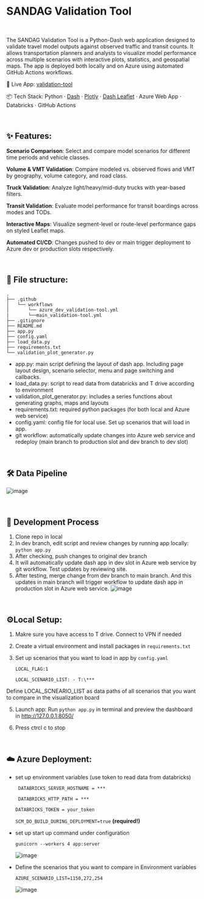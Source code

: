 # SANDAG Validation Tool

<br>

The SANDAG Validation Tool is a Python-Dash web application designed to validate travel model outputs against observed traffic and transit counts. It allows transportation planners and analysts to visualize model performance across multiple scenarios with interactive plots, statistics, and geospatial maps. The app is deployed both locally and on Azure using automated GitHub Actions workflows.

🔗 Live App: [validation-tool](https://validation-tool-hzhfg6cmgggndbh5.westus-01.azurewebsites.net/)

📦 Tech Stack: Python · [Dash](https://dash.plotly.com/) · [Plotly](https://plotly.com/) · [Dash Leaflet](https://www.dash-leaflet.com/) · Azure Web App · Databricks · GitHub Actions

<br>
  
## ✨ Features:

**Scenario Comparison**: Select and compare model scenarios for different time periods and vehicle classes.

**Volume & VMT Validation**: Compare modeled vs. observed flows and VMT by geography, volume category, and road class.

**Truck Validation**: Analyze light/heavy/mid-duty trucks with year-based filters.

**Transit Validation**: Evaluate model performance for transit boardings across modes and TODs.

**Interactive Maps**: Visualize segment-level or route-level performance gaps on styled Leaflet maps.

**Automated CI/CD**: Changes pushed to dev or main trigger deployment to Azure dev or production slots respectively.

<br>

## 📁 File structure:
```
.
├── .github
│   └── workflows
│       └── azure_dev_validation-tool.yml
|       └──main_validation-tool.yml
├── .gitignore
├── README.md
├── app.py
├── config.yaml
├── load_data.py
├── requirements.txt
└── validation_plot_generator.py
```

- app.py: main script defining the layout of dash app. Including page layout design, scenario selector, menu and page switching and callbacks.
- load_data.py: script to read data from databricks and T drive according to environment
- validation_plot_generator.py: includes a series functions about generating graphs, maps and layouts
- requirements.txt: required python packages (for both local and Azure web service)
- config.yaml: config file for local use. Set up scenarios that will load in app.
- git workflow: automatically update changes into Azure web service and redeploy (main branch to production slot and dev branch to dev slot)

<br>

## 🛠️ Data Pipeline

![image](https://github.com/user-attachments/assets/25da37da-33a4-448d-ac24-2248eb8ca4ae)

<br>

## 🔁 Development Process

1. Clone repo in local
2. In dev branch, edit script and review changes by running app locally:
   ` python app.py `
4. After checking, push changes to original dev branch
5. It will automatically update dash app in dev slot in Azure web service by git workflow. Test updates by reviewing site.
6. After testing, merge change from dev branch to main branch. And this updates in main branch will trigger workflow to update dash app in production slot in Azure web service.
![image](https://github.com/user-attachments/assets/961f1746-3cb0-4f21-8990-4b6d7be91184)

<br>

## ⚙️Local Setup:

1.  Makre sure you have access to T drive. Connect to VPN if needed
2.  Create a virtual environment and install packages in `requirements.txt`

3.  Set up scenarios that you want to load in app by `config.yaml`
  
     `LOCAL_FLAG:1`
     
     `LOCAL_SCENARIO_LIST:
        - T:\***`
    
   Define LOCAL_SCNEARIO_LIST as data paths of all scenarios that you want to compare in the visualization board
    
5.  Launch app: Run `python app.py` in terminal and preview the dashboard in http://127.0.0.1:8050/
   
6.  Press ctrcl c to stop

<br>

## ☁️ Azure Deployment:

- set up environment variables (use token to read data from databricks)
  
  ` DATABRICKS_SERVER_HOSTNAME = ***`
  
  ` DATABRICKS_HTTP_PATH = ***`
  
  ` DATABRICKS_TOKEN = your_token `
  
  `SCM_DO_BUILD_DURING_DEPLOYMENT=true` **(required!)**
  
- set up start up command under configuration

  `gunicorn --workers 4 app:server`
  
  ![image](https://github.com/user-attachments/assets/ca3025c9-fb6e-4b84-bd95-124b1d0c60ff)

- Define the scenarios that you want to compare in Environment variables
  
   `AZURE_SCENARIO_LIST=1150,272,254`
   
   ![image](https://github.com/user-attachments/assets/69bef241-b150-46df-87f5-cc35b14bf139)


